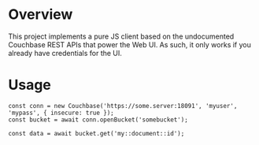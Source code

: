 # Overview
This project implements a pure JS client based on the undocumented Couchbase REST APIs that power the Web UI. As such, it only works if you already have credentials for the UI.

# Usage
```
const conn = new Couchbase('https://some.server:18091', 'myuser', 'mypass', { insecure: true });
const bucket = await conn.openBucket('somebucket');

const data = await bucket.get('my::document::id');
```
